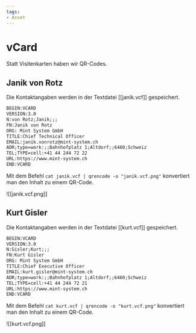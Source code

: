 ```yaml
---
tags:
- Asset
---
```

# vCard

Statt Visitenkarten haben wir QR-Codes.

## Janik von Rotz

Die Kontaktangaben werden in der Textdatei [[janik.vcf]] gespeichert.

```txt
BEGIN:VCARD
VERSION:3.0
N:von Rotz;Janik;;;
FN:Janik von Rotz
ORG: Mint System GmbH
TITLE:Chief Technical Officer
EMAIL:janik.vonrotz@mint-system.ch
ADR;type=work:;;Bahnhofplatz 1;Altdorf;;6460;Schweiz
TEL;TYPE=cell:+41 44 244 72 22
URL:https://www.mint-system.ch
END:VCARD
```

Mit dem Befehl `cat janik.vcf | qrencode -o "janik.vcf.png"` konvertiert man den Inhalt zu einem QR-Code.

![[janik.vcf.png]]

## Kurt Gisler

Die Kontaktangaben werden in der Textdatei [[kurt.vcf]] gespeichert.

```txt
BEGIN:VCARD
VERSION:3.0
N:Gisler;Kurt;;;
FN:Kurt Gisler
ORG: Mint System GmbH
TITLE:Chief Executive Officer
EMAIL:kurt.gisler@mint-system.ch
ADR;type=work:;;Bahnhofplatz 1;Altdorf;;6460;Schweiz
TEL;TYPE=cell:+41 44 244 72 21
URL:https://www.mint-system.ch
END:VCARD
```

Mit dem Befehl `cat kurt.vcf | qrencode -o "kurt.vcf.png"` konvertiert man den Inhalt zu einem QR-Code.

![[kurt.vcf.png]]